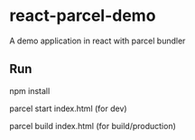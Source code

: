 # react-parcel-demo
A demo application in react with parcel bundler

## Run
npm install

parcel start index.html (for dev)

parcel build index.html  (for build/production)
```
